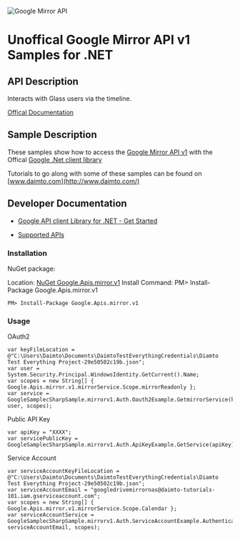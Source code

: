﻿![Google Mirror API](https://www.gstatic.com/images/branding/product/1x/googleg_32dp.png)

# Unoffical Google Mirror API v1 Samples for .NET  

## API Description

Interacts with Glass users via the timeline.

[Offical Documentation](https://developers.google.com/glass)

## Sample Description

These samples show how to access the [Google Mirror API v1](https://developers.google.com/glass) with the Offical [Google .Net client library](https://github.com/google/google-api-dotnet-client)

Tutorials to go along with some of these samples can be found on [www.daimto.com](http://www.daimto.com/)

## Developer Documentation

* [Google API client Library for .NET - Get Started](https://developers.google.com/api-client-library/dotnet/get_started)

* [Supported APIs](https://developers.google.com/api-client-library/dotnet/apis/)

### Installation

NuGet package:

Location: [NuGet Google.Apis.mirror.v1](https://www.nuget.org/packages/Google.Apis.mirror.v1)
Install Command: PM>  Install-Package Google.Apis.mirror.v1

```
PM> Install-Package Google.Apis.mirror.v1
```

### Usage

OAuth2
```
var keyFileLocation = @"C:\Users\Daimto\Documents\DaimtoTestEverythingCredentials\Diamto Test Everything Project-29e50502c19b.json";
var user = System.Security.Principal.WindowsIdentity.GetCurrent().Name;
var scopes = new String[] { Google.Apis.mirror.v1.mirrorService.Scope.mirrorReadonly };
var service = GoogleSamplecSharpSample.mirrorv1.Auth.Oauth2Example.GetmirrorService(keyFileLocation, user, scopes);
```

Public API Key

```
var apiKey = "XXXX";
var servicePublicKey = GoogleSamplecSharpSample.mirrorv1.Auth.ApiKeyExample.GetService(apiKey);
```

Service Account
```
var serviceAccountKeyFileLocation = @"C:\Users\Daimto\Documents\DaimtoTestEverythingCredentials\Diamto Test Everything Project-29e50502c19b.json";
var serviceAccountEmail = "googledrivemirrornas@daimto-tutorials-101.iam.gserviceaccount.com";
var scopes = new String[] { Google.Apis.mirror.v1.mirrorService.Scope.Calendar };            
var serviceAccountService = GoogleSamplecSharpSample.mirrorv1.Auth.ServiceAccountExample.AuthenticateServiceAccount(serviceAccountKeyFileLocation, serviceAccountEmail, scopes);
```
